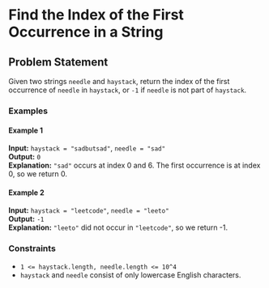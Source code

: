 # Find the Index of the First Occurrence in a String

## Problem Statement
Given two strings `needle` and `haystack`, return the index of the first occurrence of `needle` in `haystack`, or `-1` if `needle` is not part of `haystack`.

### Examples

#### Example 1
**Input:** `haystack = "sadbutsad"`, `needle = "sad"`  
**Output:** `0`  
**Explanation:** `"sad"` occurs at index 0 and 6. The first occurrence is at index 0, so we return 0.

#### Example 2
**Input:** `haystack = "leetcode"`, `needle = "leeto"`  
**Output:** `-1`  
**Explanation:** `"leeto"` did not occur in `"leetcode"`, so we return -1.

### Constraints
- `1 <= haystack.length, needle.length <= 10^4`
- `haystack` and `needle` consist of only lowercase English characters.
